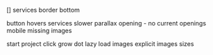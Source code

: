 [] services border bottom

button hovers
services slower parallax
opening - no current openings
mobile missing images

start project click grow dot
lazy load images
explicit images sizes
